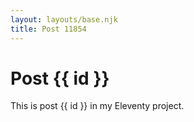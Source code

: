 ```yaml
---
layout: layouts/base.njk
title: Post 11854
---
```


# Post {{ id }}

This is post {{ id }} in my Eleventy project.
